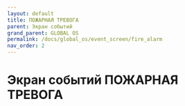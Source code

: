```yaml
---
layout: default
title: ПОЖАРНАЯ ТРЕВОГА
parent: Экран событий
grand_parent: GLOBAL OS
permalink: /docs/global_os/event_screen/fire_alarm
nav_order: 2
---
```


# Экран событий ПОЖАРНАЯ ТРЕВОГА
